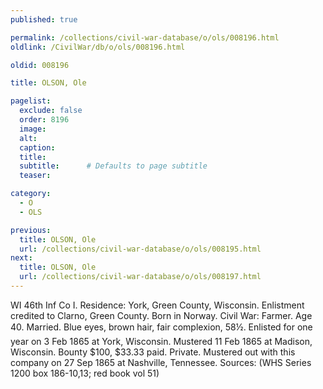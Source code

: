 ```yaml
---
published: true

permalink: /collections/civil-war-database/o/ols/008196.html
oldlink: /CivilWar/db/o/ols/008196.html

oldid: 008196

title: OLSON, Ole

pagelist:
  exclude: false
  order: 8196
  image: 
  alt:
  caption:
  title:
  subtitle:      # Defaults to page subtitle
  teaser:

category: 
  - O 
  - OLS

previous:
  title: OLSON, Ole
  url: /collections/civil-war-database/o/ols/008195.html  
next:
  title: OLSON, Ole
  url: /collections/civil-war-database/o/ols/008197.html   
---
```

WI 46th Inf Co I. Residence: York, Green County, Wisconsin. Enlistment credited to Clarno, Green County. Born in Norway. Civil War: Farmer. Age 40. Married. Blue eyes, brown hair, fair complexion, 5&#146;8&frac12;&#148;. Enlisted for one year on 3 Feb 1865 at York, Wisconsin. Mustered 11 Feb 1865 at Madison, Wisconsin. Bounty $100, $33.33 paid. Private. Mustered out with this company on 27 Sep 1865 at Nashville, Tennessee. Sources: (WHS Series 1200 box 186-10,13; red book vol 51)